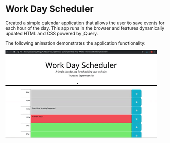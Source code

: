 # Work Day Scheduler

Created a simple calendar application that allows the user to save events for each hour of the day. This app runs in the browser and features dynamically updated HTML and CSS powered by jQuery.


The following animation demonstrates the application functionality:

![day planner demo](./Assets/05-third-party-apis-homework-demo.gif)

